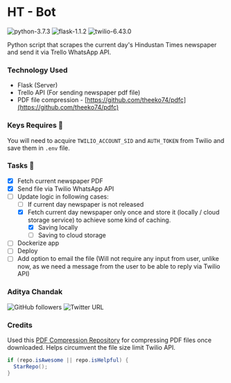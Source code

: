 # HT - Bot

![python-3.7.3](https://img.shields.io/badge/python-3.7.3-3776AB?style=flat&logo=python) ![flask-1.1.2](https://img.shields.io/badge/flask-1.1.2-000000?style=flat&logo=flask) ![twilio-6.43.0](https://img.shields.io/badge/twilio-6.43.0-F22F46?style=flat&logo=twilio)

Python script that scrapes the current day's Hindustan Times newspaper and send it via Trello WhatsApp API.

### Technology Used

- Flask (Server)
- Trello API (For sending newspaper pdf file)
- PDF file compression - [https://github.com/theeko74/pdfc](https://github.com/theeko74/pdfc)

### Keys Requires :key:

You will need to acquire `TWILIO_ACCOUNT_SID` and `AUTH_TOKEN` from Twilio and save them in `.env` file.

### Tasks :construction:

- [x] Fetch current newspaper PDF
- [x] Send file via Twilio WhatsApp API
- [ ] Update logic in following cases:
  - [ ] If current day newspaper is not released
  - [x] Fetch current day newspaper only once and store it (locally / cloud storage service) to achieve some kind of caching.
    - [x] Saving locally
    - [ ] Saving to cloud storage
- [ ] Dockerize app
- [ ] Deploy
- [ ] Add option to email the file (Will not require any input from user, unlike now, as we need a message from the user to be able to reply via Twilio API)

### Aditya Chandak

![GitHub followers](https://img.shields.io/github/followers/adityachandak287?label=Follow&style=social) ![Twitter URL](https://img.shields.io/twitter/follow/_AdityaChandak?label=Follow&style=social)

### Credits

Used this [PDF Compression Repository](https://github.com/theeko74/pdfc) for compressing PDF files once downloaded. Helps circumvent the file size limit Twilio API.

```Java
if (repo.isAwesome || repo.isHelpful) {
  StarRepo();
}
```
